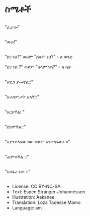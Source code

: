 # ስሜቶች

##
"ፈራው"

##
"ውይ!"

##
"ደና ነህ?" ወይም "ሰላም ነህ?" - ለ ወንድ

"ደና ነሽ ?" ወይም "ሰላም ነሽ?" - ለ ሴት

##
"ሆዴን ያመኛል::"

##
"እራስምታት አለኝ::"

##
"እርቦኛል::"

##
"ደክሞኛል::"

##
"አያንቀላፋሁ ነው ወይም አንቀላፋለሁ ።"

##
"ጠምቶኛል ::"

##
"አሳፋሪ ነው ::"

##
* License: CC BY-NC-SA
* Text: Espen Stranger-Johannessen
* Illustration: Aakanee
* Translation: Loza Tadesse Mamo
* Language: am
